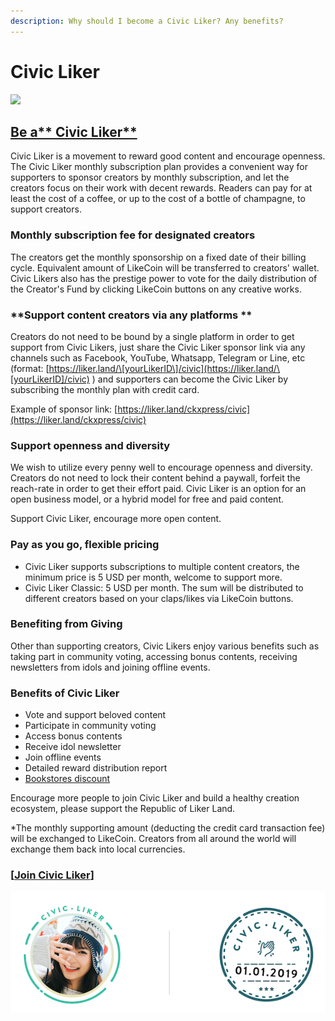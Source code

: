 ```yaml
---
description: Why should I become a Civic Liker? Any benefits?
---
```


# Civic Liker

![](../../.gitbook/assets/likecoin\_ad98\_2point0-01.png)

## [Be a** Civic Liker**](be-a-civic-liker.md)

Civic Liker is a movement to reward good content and encourage openness. The Civic Liker monthly subscription plan provides a convenient way for supporters to sponsor creators by monthly subscription, and let the creators focus on their work with decent rewards. Readers can pay for at least the cost of a coffee, or up to the cost of a bottle of champagne, to support creators.

### **Monthly subscription fee for designated creators**

The creators get the monthly sponsorship on a fixed date of their billing cycle. Equivalent amount of LikeCoin will be transferred to creators' wallet. Civic Likers also has the prestige power to vote for the daily distribution of the Creator's Fund by clicking LikeCoin buttons on any creative works.

### **Support content creators via any platforms **

Creators do not need to be bound by a single platform in order to get support from Civic Likers, just share the Civic Liker sponsor link via any channels such as Facebook, YouTube, Whatsapp, Telegram or Line, etc (format: [https://liker.land/\[yourLikerID\]/civic](https://liker.land/\[yourLikerID]/civic) ) and supporters can become the Civic Liker by subscribing the monthly plan with credit card.

Example of sponsor link: [https://liker.land/ckxpress/civic](https://liker.land/ckxpress/civic)

### **Support openness and diversity**

We wish to utilize every penny well to encourage openness and diversity. Creators do not need to lock their content behind a paywall, forfeit the reach-rate in order to get their effort paid. Civic Liker is an option for an open business model, or a hybrid model for free and paid content.

Support Civic Liker, encourage more open content.

### Pay as you go, flexible pricing&#xD;

* Civic Liker supports subscriptions to multiple content creators, the minimum price is 5 USD per month, welcome to support more.
* Civic Liker Classic: 5 USD per month. The sum will be distributed to different creators based on your claps/likes via LikeCoin buttons.

### **Benefiting from Giving**

Other than supporting creators, Civic Likers enjoy various benefits such as taking part in community voting, accessing bonus contents, receiving newsletters from idols and joining offline events.

### **Benefits of Civic Liker**

* Vote and support beloved content
* Participate in community voting
* Access bonus contents
* Receive idol newsletter
* Join offline events
* Detailed reward distribution report
* [Bookstores discount
  ](rationale-and-benefits.md)

Encourage more people to join Civic Liker and build a healthy creation ecosystem, please support the Republic of Liker Land.

\*The monthly supporting amount (deducting the credit card transaction fee) will be exchanged to LikeCoin. Creators from all around the world will exchange them back into local currencies.&#x20;

### \[[Join **Civic Liker**](be-a-civic-liker.md)]

![](../../.gitbook/assets/civic-liker.png)
